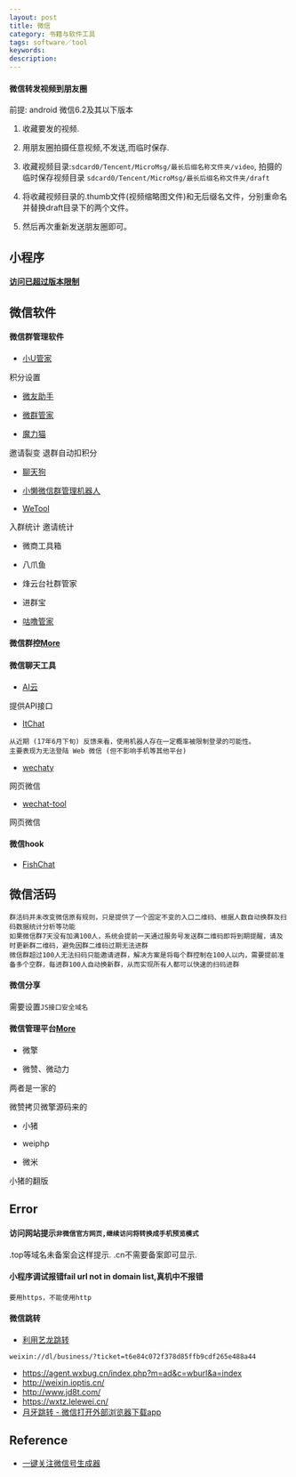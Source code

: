 ```yaml
---
layout: post
title: 微信
category: 书籍与软件工具
tags: software／tool
keywords: 
description: 
---
```


#### 微信转发视频到朋友圈

前提: android 微信6.2及其以下版本

1. 收藏要发的视频.

2. 用朋友圈拍摄任意视频,不发送,而临时保存.

3. 收藏视频目录:`sdcard0/Tencent/MicroMsg/最长后缀名称文件夹/video`, 拍摄的临时保存视频目录 `sdcard0/Tencent/MicroMsg/最长后缀名称文件夹/draft`
4. 将收藏视频目录的.thumb文件(视频缩略图文件)和无后缀名文件，分别重命名并替换draft目录下的两个文件。
5. 然后再次重新发送朋友圈即可。


## 小程序

#### [访问已超过版本限制]()


## 微信软件

#### 微信群管理软件

* [小U管家](http://www.xusqgl.com/)

积分设置

* [微友助手](https://www.weiyoubot.cn/)

* [微群管家](http://www.wqchat.com/)

* [魔力猫](http://alimmao.com/)

邀请裂变 退群自动扣积分

* [聊天狗](https://www.liaotiangou.com/)

* [小懒微信群管理机器人](http://www.xiaolanruanjian.com/)


* [WeTool](http://www.wxb.com/wetool)

入群统计 邀请统计

* 微商工具箱

* 八爪鱼

* 烽云台社群管家

* 进群宝

* [咕噜管家](http://www.gulugj.com/index.html)

#### 微信群控[More](https://zhuanlan.zhihu.com/p/30070120)

#### 微信聊天工具

* [AI云](http://www.app-yun.cn/index.php?m=index&a=api_help)

提供API接口


* [ItChat](https://github.com/littlecodersh/itchat)

```
从近期 (17年6月下旬) 反馈来看，使用机器人存在一定概率被限制登录的可能性。
主要表现为无法登陆 Web 微信 (但不影响手机等其他平台)
```

* [wechaty](https://github.com/Chatie/wechaty)

网页微信

* [wechat-tool](https://github.com/crazylxr/wechat-tool)

网页微信

#### 微信hook

* [FishChat](https://github.com/yulingtianxia/FishChat)

## 微信活码


```
群活码并未改变微信原有规则，只是提供了一个固定不变的入口二维码、根据人数自动换群及扫码数据统计分析等功能
如果微信群7天没有加满100人，系统会提前一天通过服务号发送群二维码即将到期提醒，请及时更新群二维码，避免因群二维码过期无法进群
微信群超过100人无法扫码只能邀请进群，解决方案是将每个群控制在100人以内，需要提前准备多个空群，每进群100人自动换新群，从而实现所有人都可以快速的扫码进群
```


#### 微信分享

需要设置`JS接口安全域名`

#### 微信管理平台[More](http://zhidao.baixing.com/question/69834.html)

* 微擎

* 微赞、微动力

两者是一家的

微赞拷贝微擎源码来的

* 小猪

* weiphp

* 微米

小猪的翻版

## Error

#### 访问网站提示`非微信官方网页,继续访问将转换成手机预览模式`

.top等域名未备案会这样提示.
.cn不需要备案即可显示.

#### 小程序调试报错fail url not in domain list,真机中不报错

```
要用https，不能使用http
```

#### 微信跳转

* [利用艺龙跳转](https://www.cnblogs.com/ticket/p/10154442.html)

```
weixin://dl/business/?ticket=t6e84c072f378d85ffb9cdf265e488a44
```

* <https://agent.wxbug.cn/index.php?m=ad&c=wburl&a=index>
* <http://weixin.ioptis.cn/>
* <http://www.jd8t.com/>
* <https://wxtz.lelewei.cn/>
* [月牙跳转 - 微信打开外部浏览器下载app](http://www.aizhuanlove.cn/)

## Reference

* [一键关注微信号生成器](http://tools.xmt.cn)